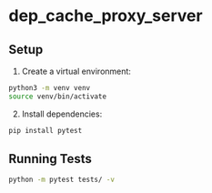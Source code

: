 # dep_cache_proxy_server

## Setup

1. Create a virtual environment:
```bash
python3 -m venv venv
source venv/bin/activate
```

2. Install dependencies:
```bash
pip install pytest
```

## Running Tests

```bash
python -m pytest tests/ -v
```